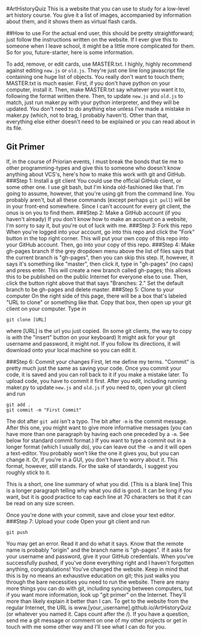 #ArtHistoryQuiz
This is a website that you can use to study for a low-level art history course. You give it a list of images, accompanied by information about them, and it shows them as virtual flash cards. 

##How to use
For the actual end user, this should be pretty straightforward; just follow the instructions written on the website. If I ever give this to someone when I leave school, it might be a little more complicated for them. So for you, future-starter, here is some information. 

To add, remove, or edit cards, use MASTER.txt. I highly, highly recommend against editing `new.js` or `old.js`. They're just one line long javascript 
file containing one huge list of objects. You really don't want to touch them; MASTER.txt is much easier. First, if you don't have python 
on your computer, install it. Then, make MASTER.txt say whatever you want it to, following the format written there. Then, to update `new.js` and `old.js`
to match, just run maker.py with your python interpreter, and they will be updated. You don't need to do anything else unless I've made a mistake 
in maker.py (which, not to brag, I probably haven't). Other than that, everything else either doesn't need to be explained or you can read about 
in its file. 

## Git Primer

If, in the course of Priorian events, I must break the bonds that tie me to other programming-types and give this to someone who doesn't know anything
about VCS's, here's how to make this work with git and GitHub. 
###Step 1: Install a git client
You could use the official GitHub client, or some other one. I use git bash, but I'm kinda old-fashioned like that. I'm going to assume, however, 
that you're using git from the command line. You probably aren't, but all these commands (except perhaps `git pull`) will be in your front-end somewhere. 
Since I can't account for every git client, the onus is on you to find them. 
###Step 2: Make a GitHub account (if you haven't already)
If you don't know how to make an account on a website, I'm sorry to say it, but you're out of luck with me. 
###Step 3: Fork this repo
When you're logged into your account, go into this repo and click the "Fork" button in the top right corner. This will put your own copy of this repo 
into your GitHub account. Then, go into your copy of this repo. 
###Step 4: Make gh-pages branch
If the grey dropdown menu above the list of files says that the current branch is "gh-pages", then you can skip this step. If, however, it 
says it's something like "master", then click it, type in "gh-pages" (no caps) and press enter. This will create a new branch called gh-pages; 
this allows this to be published on the public Internet for everyone else to use. Then, click the button right above that that says "Branches: 2." 
Set the default branch to be gh-pages and delete master. 
###Step 5: Clone to your computer
On the right side of this page, there will be a box that's labeled "URL to clone" or something like that. Copy that box, then open up your git client 
on your computer. Type in 
```
git clone [URL]
```
where [URL] is the url you just copied. (In some git clients, the way to copy is with the "insert" button on your keyboard) It might ask for your git 
username and password, it might not. If you follow its directions, it will download onto your local machine so you can edit it. 

###Step 6: Commit your changes
First, let me define my terms. "Commit" is pretty much just the same as saving your code. Once you commit your code, it is saved and you can roll back to it if you make a mistake later. To upload code, you have to commit it first. 
After you edit, including running maker.py to update `new.js` and `old.js` if you need to, open your git client and run
```
git add .
git commit -m "First Commit"
```
The dot after `git add` isn't a typo. 
The bit after `-m` is the commit message. After this one, you might want to give more informative messages (you can have more than one 
paragraph by having each one preceded by a `-m`. See below for standard commit format.) If you want to type a commit out in a longer format 
(which I usually do), you can leave out the `-m` and it will open a text-editor. You probably won't like the one it gives you, but you can change it. 
Or, if you're in a GUI, you don't have to worry about it. This format, however, still stands. For the sake of standards, I suggest you roughly stick 
to it. 

This is a short, one line summary of what you did. 
[This is a blank line]
This is a longer paragraph telling why what you did is good. It can 
be long if you want, but it is good practice to cap each line at 70 
characters so that it can be read on any size screen. 

Once you're done with your commit, save and close your text editor. 
###Step 7: Upload your code
Open your git client and run 
```
git push
```
You may get an error. Read it and do what it says. Know that the remote name is probably "origin" and the branch name is "gh-pages". If it asks for your 
username and password, give it your GitHub credentials. When you've successfully pushed, if you've done everything right and I haven't forgotten anything, 
congratulations! You've changed the website. Keep in mind that this is by no means an exhaustive education on git; this just walks you through the 
bare necessities you need to run the website. There are many more things you can do with git, including syncing between computers, but if you want 
more information, look up "git primer" on the Internet. They'll more than likely explain it better than I can. 
To get to the website from the regular Internet, the URL is www.[your_username].github.io/ArtHistoryQuiz (or whatever you named it. Caps count after 
the /).
If you have a question, send me a git message or comment on one of my other projects or get in touch with me some other way and I'll see what I can do for you. 